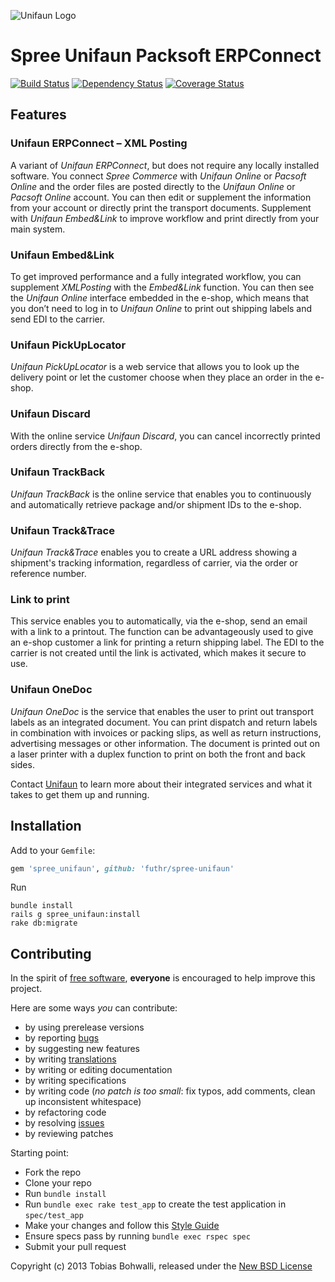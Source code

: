 ![Unifaun Logo](https://raw.github.com/futhr/spree-unifaun/master/unifaun.png)

# Spree Unifaun Packsoft ERPConnect

[![Build Status](https://secure.travis-ci.org/futhr/spree-unifaun.png?branch=master)](http://travis-ci.org/futhr/spree-unifaun)
[![Dependency Status](https://gemnasium.com/futhr/spree-unifaun.png)](https://gemnasium.com/futhr/spree-unifaun)
[![Coverage Status](https://coveralls.io/repos/futhr/spree-unifaun/badge.png?branch=master)](https://coveralls.io/r/futhr/spree-unifaun)

## Features

### Unifaun ERPConnect – XML Posting

A variant of *Unifaun ERPConnect*, but does not require any locally installed software. You connect *Spree Commerce* with *Unifaun Online* or *Pacsoft Online* and the order files are posted directly to the *Unifaun Online* or *Pacsoft Online* account. You can then edit or supplement the information from your account or directly print the transport documents. Supplement with *Unifaun Embed&Link* to improve workflow and print directly from your main system.

### Unifaun Embed&Link

To get improved performance and a fully integrated workflow, you can supplement *XMLPosting* with the *Embed&Link* function. You can then see the *Unifaun Online* interface embedded in the e-shop, which means that you don’t need to log in to *Unifaun Online* to print out shipping labels and send EDI to the carrier.

### Unifaun PickUpLocator

*Unifaun PickUpLocator* is a web service that allows you to look up the delivery point or let the customer choose when they place an order in the e-shop.

### Unifaun Discard

With the online service *Unifaun Discard*, you can cancel incorrectly printed orders directly from the e-shop.

### Unifaun TrackBack

*Unifaun TrackBack* is the online service that enables you to continuously and automatically retrieve package and/or shipment IDs to the e-shop.

### Unifaun Track&Trace

*Unifaun Track&Trace* enables you to create a URL address showing a shipment's tracking information, regardless of carrier, via the order or reference number.

### Link to print

This service enables you to automatically, via the e-shop, send an email with a link to a printout. The function can be advantageously used to give an e-shop customer a link for printing a return shipping label. The EDI to the carrier is not created until the link is activated, which makes it secure to use.

### Unifaun OneDoc

*Unifaun OneDoc* is the service that enables the user to print out transport labels as an integrated document. You can print dispatch and return labels in combination with invoices or packing slips, as well as return instructions, advertising messages or other information. The document is printed out on a laser printer with a duplex function to print on both the front and back sides.

Contact [Unifaun][1] to learn more about their integrated services and what it takes to get them up and running.

## Installation

Add to your `Gemfile`:
```ruby
gem 'spree_unifaun', github: 'futhr/spree-unifaun'
```

Run

    bundle install
    rails g spree_unifaun:install
    rake db:migrate

## Contributing

In the spirit of [free software][2], **everyone** is encouraged to help improve this project.

Here are some ways *you* can contribute:

* by using prerelease versions
* by reporting [bugs][3]
* by suggesting new features
* by writing [translations][5]
* by writing or editing documentation
* by writing specifications
* by writing code (*no patch is too small*: fix typos, add comments, clean up inconsistent whitespace)
* by refactoring code
* by resolving [issues][3]
* by reviewing patches

Starting point:

* Fork the repo
* Clone your repo
* Run `bundle install`
* Run `bundle exec rake test_app` to create the test application in `spec/test_app`
* Make your changes and follow this [Style Guide][6]
* Ensure specs pass by running `bundle exec rspec spec`
* Submit your pull request

Copyright (c) 2013 Tobias Bohwalli, released under the [New BSD License][4]

[1]: http://en.unifaun.se
[2]: http://www.fsf.org/licensing/essays/free-sw.html
[3]: https://github.com/futhr/spree-unifaun/issues
[4]: https://github.com/futhr/spree-unifaun/tree/master/LICENSE
[5]: http://www.localeapp.com/projects/4937
[6]: https://github.com/thoughtbot/guides
